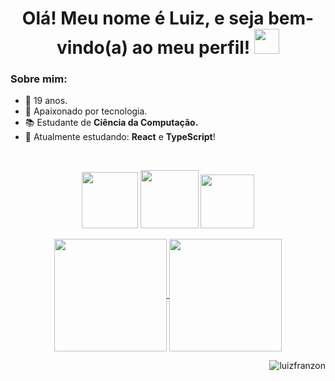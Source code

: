 
<h1 align="center"> Olá! Meu nome é Luiz, e seja bem-vindo(a) ao meu perfil! <img width="40" src="https://raw.githubusercontent.com/luizfranzon/luizfranzon/main/media/outros/Hi.gif"></h1>

### Sobre mim:
- 🎂 19 anos.
- 💚 Apaixonado por tecnologia.
- 📚 Estudante de **Ciência da Computação.**
- 🧠 Atualmente estudando: **React** e **TypeScript**!

<br>
<!-- Contato -->
<p align="center">
    <a target="_blank" href="mailto:luizfranzon@outlook.com"><img width="90" src="https://img.shields.io/badge/Outlook-blue?&logo=microsoft-outlook"></a>
    <a target="_blank" href="https://www.linkedin.com/in/luizffranzon/"><img width="93" src="https://img.shields.io/badge/-Linkedin-0a66c2?&logo=linkedin"></a>
    <a target="_blank" href="https://open.spotify.com/user/8cfpqllf0b54012usbsgz48nx"><img width="86" src="https://img.shields.io/badge/Spotify-26944e?&logo=spotify">
</a>
</p>

<!-- Caixa de status -->
<p align="center">
  <a href="https://github.com/anuraghazra/github-readme-stats">
    <img
      align="center"
      height="180"
      src="https://github-readme-stats.vercel.app/api?username=luizfranzon&count_private=true&show_icons=true&custom_title=Github%20Status"
    />
  </a>
  <a href="https://github.com/anuraghazra/github-readme-stats">
    <img
      align="center"
      height="180"
      src="https://github-readme-stats.vercel.app/api/top-langs/?username=luizfranzon&layout=compact&custom_title=Linguagens%20mais%20usadas"/>
  </a>
</p>

<!-- <p><img src="https://spotify-playing-nubmm3ohd-luizfranzon.vercel.app/api/now-playing"/></p> -->
<p align="right"><img src="https://komarev.com/ghpvc/?username=luizfranzon&label=Visitas&color=00d26a&style=flat" alt="luizfranzon"/></p>
